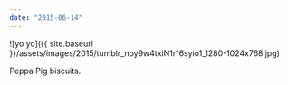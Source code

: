```yaml
---
date: "2015-06-14"
---
```


![yo yo]({{ site.baseurl }}/assets/images/2015/tumblr_npy9w4txiN1r16syio1_1280-1024x768.jpg)

Peppa Pig biscuits.
